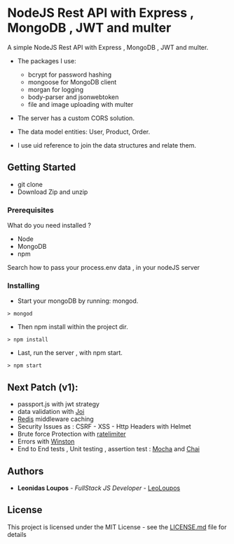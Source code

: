 # NodeJS Rest API with Express , MongoDB , JWT and multer

A simple NodeJS Rest API with Express , MongoDB , JWT and multer.

- The packages I use: 
  - bcrypt for password hashing
  - mongoose for MongoDB client
  - morgan for logging
  - body-parser and jsonwebtoken 
  - file and image uploading with multer
 
- The server has a custom CORS solution.

- The data model entities: User, Product, Order.
- I use uid reference to join the data structures and relate them. 


## Getting Started

 - git clone
 - Download Zip and unzip
 
### Prerequisites

What do you need installed ? 
  - Node 
  - MongoDB 
  - npm 

Search how to pass your process.env data , in your nodeJS server

### Installing

 - Start your mongoDB by running: mongod.
```
> mongod
```

 - Then npm install within the project dir.

```
> npm install
```

 - Last, run the server , with npm start.

```
> npm start
```

## Next Patch (v1):

   - passport.js with jwt strategy
   - data validation with [Joi](https://www.npmjs.com/package/joi)
   - [Redis](https://www.npmjs.com/package/redis) middleware caching 
   - Security Issues as : CSRF - XSS - Http Headers with Helmet
   - Brute force Protection with [ratelimiter](https://www.npmjs.com/package/ratelimiter)
   - Errors with [Winston](https://www.npmjs.com/package/winston)
   - End to End tests , Unit testing , assertion test : [Mocha](https://www.npmjs.com/package/mocha) and [Chai](https://www.npmjs.com/package/chai)
  
## Authors

* **Leonidas Loupos** - *FullStack JS Developer* - [LeoLoupos](https://www.linkedin.com/in/leo-loupos/)

## License

This project is licensed under the MIT License - see the [LICENSE.md](LICENSE.md) file for details

